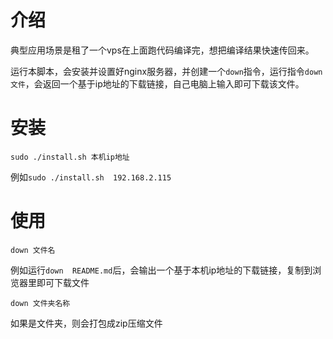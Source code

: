 # 介绍
典型应用场景是租了一个vps在上面跑代码编译完，想把编译结果快速传回来。

运行本脚本，会安装并设置好nginx服务器，并创建一个`down`指令，运行指令`down 文件`，会返回一个基于ip地址的下载链接，自己电脑上输入即可下载该文件。


# 安装
```
sudo ./install.sh 本机ip地址
```
例如`sudo ./install.sh  192.168.2.115`

# 使用

```
down 文件名
```
例如运行`down  README.md`后，会输出一个基于本机ip地址的下载链接，复制到浏览器里即可下载文件
```
down 文件夹名称
```
如果是文件夹，则会打包成zip压缩文件

